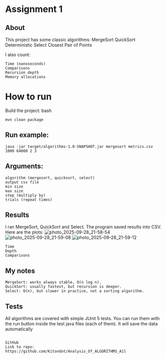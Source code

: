 # Assignment 1 

## About
This project has some classic algorithms:
MergeSort
QuickSort
Deterministic Select
Closest Pair of Points

I also count:
```
Time (nanoseconds)
Comparisons
Recursion depth
Memory allocations
```


# How to run
Build the project:
bash
```
mvn clean package
```

## Run example:
```
java -jar target/algorithms-1.0-SNAPSHOT.jar mergesort metrics.csv 1000 64000 2 3
```
## Arguments:
```
algorithm (mergesort, quicksort, select)
output csv file
min size
max size
step (multiply by)
trials (repeat times)
```
## Results
I ran MergeSort, QuickSort and Select.
The program saved results into CSV.
Here are the plots:
![photo_2025-09-28_21-58-54](https://github.com/user-attachments/assets/cd27b058-7492-4f25-91aa-4ecb1207c3f7)
![photo_2025-09-28_21-59-08](https://github.com/user-attachments/assets/5c47b643-bb86-4ac7-b1a8-1ff142e974fb)
![photo_2025-09-28_21-59-12](https://github.com/user-attachments/assets/592f8057-9aab-41ee-88b6-0c1824e47796)
```
Time
Depth
Comparisons
```
## My notes
```
MergeSort: works always stable, O(n log n).
QuickSort: usually fastest, but recursion is deeper.
Select: O(n), but slower in practice, not a sorting algorithm.
```
## Tests
All algorithms are covered with simple JUnit 5 tests.
You can run them with the run button inside the test java files (each of them).
It will save the data automatically
```

GitHub
Link to repo:
https://github.com/Kitondot/Analysis_Of_ALGORITHMS_A1l
```





